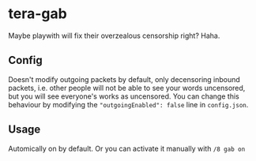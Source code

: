 # tera-gab
Maybe playwith will fix their overzealous censorship right? Haha.

## Config
Doesn't modify outgoing packets by default, only decensoring inbound packets,
i.e. other people will not be able to see your words uncensored, but you will
see everyone's works as uncensored. You can change this behaviour by modifying
the ```"outgoingEnabled": false``` line in ```config.json```.

## Usage
Automically on by default. Or you can activate it manually with ```/8 gab on```
